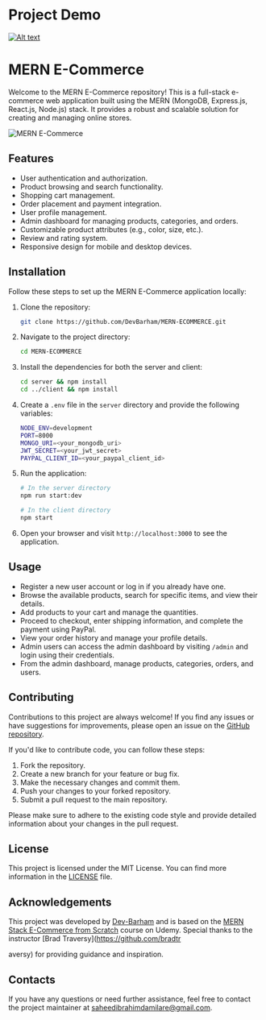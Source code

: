 # Project Demo
[![Alt text](https://img.youtube.com/vi/lXk14qt2D28/0.jpg)](https://www.youtube.com/watch?v=lXk14qt2D28)

# MERN E-Commerce

Welcome to the MERN E-Commerce repository! This is a full-stack e-commerce web application built using the MERN (MongoDB, Express.js, React.js, Node.js) stack. It provides a robust and scalable solution for creating and managing online stores.

![MERN E-Commerce](https://github.com/DevBarham/MERN-ECOMMERCE/blob/main/client/src/assets/images/screenshot.png)

## Features

- User authentication and authorization.
- Product browsing and search functionality.
- Shopping cart management.
- Order placement and payment integration.
- User profile management.
- Admin dashboard for managing products, categories, and orders.
- Customizable product attributes (e.g., color, size, etc.).
- Review and rating system.
- Responsive design for mobile and desktop devices.

## Installation

Follow these steps to set up the MERN E-Commerce application locally:

1. Clone the repository:

   ```bash
   git clone https://github.com/DevBarham/MERN-ECOMMERCE.git
   ```

2. Navigate to the project directory:

   ```bash
   cd MERN-ECOMMERCE
   ```

3. Install the dependencies for both the server and client:

   ```bash
   cd server && npm install
   cd ../client && npm install
   ```

4. Create a `.env` file in the `server` directory and provide the following variables:

   ```bash
   NODE_ENV=development
   PORT=8000
   MONGO_URI=<your_mongodb_uri>
   JWT_SECRET=<your_jwt_secret>
   PAYPAL_CLIENT_ID=<your_paypal_client_id>
   ```

5. Run the application:

   ```bash
   # In the server directory
   npm run start:dev

   # In the client directory
   npm start
   ```

6. Open your browser and visit `http://localhost:3000` to see the application.

## Usage

- Register a new user account or log in if you already have one.
- Browse the available products, search for specific items, and view their details.
- Add products to your cart and manage the quantities.
- Proceed to checkout, enter shipping information, and complete the payment using PayPal.
- View your order history and manage your profile details.
- Admin users can access the admin dashboard by visiting `/admin` and login using their credentials.
- From the admin dashboard, manage products, categories, orders, and users.

## Contributing

Contributions to this project are always welcome! If you find any issues or have suggestions for improvements, please open an issue on the [GitHub repository](https://github.com/DevBarham/MERN-ECOMMERCE/issues).

If you'd like to contribute code, you can follow these steps:

1. Fork the repository.
2. Create a new branch for your feature or bug fix.
3. Make the necessary changes and commit them.
4. Push your changes to your forked repository.
5. Submit a pull request to the main repository.

Please make sure to adhere to the existing code style and provide detailed information about your changes in the pull request.

## License

This project is licensed under the MIT License. You can find more information in the [LICENSE](https://github.com/DevBarham/MERN-ECOMMERCE/blob/main/LICENSE) file.

## Acknowledgements

This project was developed by [Dev-Barham](https://github.com/DevBarham) and is based on the [MERN Stack E-Commerce from Scratch](https://www.udemy.com/course/mern-ecommerce) course on Udemy. Special thanks to the instructor [Brad Traversy](https://github.com/bradtr

aversy) for providing guidance and inspiration.

## Contacts

If you have any questions or need further assistance, feel free to contact the project maintainer at [saheedibrahimdamilare@gmail.com](mailto:saheedibrahimdamilare@gmail.com).
